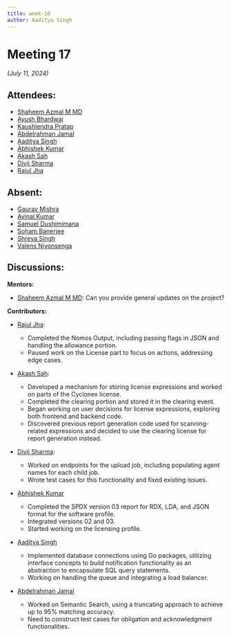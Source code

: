 ```yaml
---
title: week-10
author: Aaditya Singh
---
```

<!--
SPDX-License-Identifier: CC-BY-SA-4.0
SPDX-FileCopyrightText: 2024 Aditya Singh <email.here>
-->

# Meeting 17

*(July 11, 2024)*

## Attendees:

  - [Shaheem Azmal M MD](https://github.com/shaheemazmalmmd)
  - [Ayush Bhardwaj](https://github.com/hastagAB)
  - [Kaushlendra Pratap](https://github.com/Kaushl2208)
  - [Abdelrahman Jamal](https://github.com/Hero2323)
  - [Aaditya Singh](https://github.com/Aaditya-Singh78)
  - [Abhishek Kumar](https://github.com/abhi-kumar17871)
  - [Akash Sah](https://github.com/Akashsah2003)
  - [Divij Sharma](https://github.com/dvjsharma)
  - [Rajul Jha](https://github.com/rajuljha)

## Absent:
  - [Gaurav Mishra](https://github.com/GMishx)
  - [Avinal Kumar](https://github.com/avinal)
  - [Samuel Dushimimana](https://github.com/dushimsam)
  - [Soham Banerjee](https://github.com/soham4abc)
  - [Shreya Singh](https://github.com/SinghShreya05)
  - [Valens Niyonsenga](https://github.com/valens200)

## Discussions:

**Mentors:**

  - [Shaheem Azmal M MD](https://github.com/shaheemazmalmmd): Can you provide general updates on the project?

**Contributors:**

- [Rajul Jha](https://github.com/rajuljha):
  - Completed the Nomos Output, including passing flags in JSON and handling the allowance portion.
  - Paused work on the License part to focus on actions, addressing edge cases.

- [Akash Sah](https://github.com/Akashsah2003):
  - Developed a mechanism for storing license expressions and worked on parts of the Cyclonex license.
  - Completed the clearing portion and stored it in the clearing event.
  - Began working on user decisions for license expressions, exploring both frontend and backend code.
  - Discovered previous report generation code used for scanning-related expressions and decided to use the clearing license for report generation instead.

- [Divij Sharma](https://github.com/dvjsharma):
  - Worked on endpoints for the upload job, including populating agent names for each child job.
  - Wrote test cases for this functionality and fixed existing issues.

- [Abhishek Kumar](https://github.com/abhi-kumar17871)
  - Completed the SPDX version 03 report for RDX, LDA, and JSON format for the software profile.
  - Integrated versions 02 and 03.
  - Started working on the licensing profile.

- [Aaditya Singh](https://github.com/Aaditya-Singh78)
  - Implemented database connections using Go packages, utilizing interface concepts to build notification functionality as an abstraction to encapsulate SQL query statements.
  - Working on handling the queue and integrating a load balancer.


- [Abdelrahman Jamal](https://github.com/Hero2323)
  - Worked on Semantic Search, using a truncating approach to achieve up to 95% matching accuracy.
  - Need to construct test cases for obligation and acknowledgment functionalities.